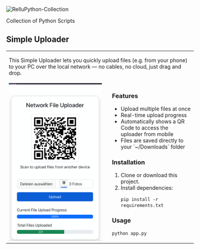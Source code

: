 ![RelluPython-Collection](https://img.relluem94.de/logos/main/rellupython_collection.png)


Collection of Python Scripts

## Simple Uploader

<table>
  <tr>
    <td colspan="2">
      <p>This Simple Uploader lets you quickly upload files (e.g. from your phone) to your PC over the local network — no cables, no cloud, just drag and drop.</p>
    </td>
  </tr>
  <tr>
    <td><img src="./img/SimpleUploader.png" alt="Simple Uploader" style="max-width: 250px;"></td>
    <td>
      <h3>Features</h3>
      <ul>
        <li>Upload multiple files at once</li>
        <li>Real-time upload progress</li>
        <li>Automatically shows a QR Code to access the uploader from mobile</li>
        <li>Files are saved directly to your `~/Downloads` folder</li>
      </ul>
      <h3>Installation</h3>
      <ol>
        <li>Clone or download this project.</li>
        <li>Install dependencies:</li>
        <pre><code>pip install -r requirements.txt</code></pre>
      </ol>
      <h3>Usage</h3>
      <pre><code>python app.py</code></pre>
    </td>
  </tr>
</table>
